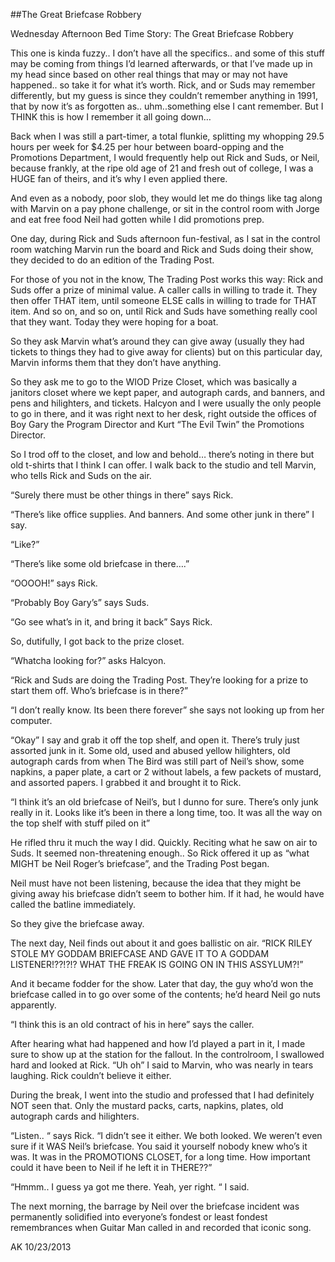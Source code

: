 ##The Great Briefcase Robbery

Wednesday Afternoon Bed Time Story: The Great Briefcase Robbery

This one is kinda fuzzy.. I don’t have all the specifics.. and some of this stuff may be coming from things I’d learned afterwards, or that I’ve made up in my head since based on other real things that may or may not have happened.. so take it for what it’s worth. Rick, and or Suds may remember differently, but my guess is since they couldn’t remember anything in 1991, that by now it’s as forgotten as.. uhm..something else I cant remember. But I THINK this is how I remember it all going down…

Back when I was still a part-timer, a total flunkie, splitting my whopping 29.5 hours per week for $4.25 per hour between board-opping and the Promotions Department, I would frequently help out Rick and Suds, or Neil, because frankly, at the ripe old age of 21 and fresh out of college, I was a HUGE fan of theirs, and it’s why I even applied there.

And even as a nobody, poor slob, they would let me do things like tag along with Marvin on a pay phone challenge, or sit in the control room with Jorge and eat free food Neil had gotten while I did promotions prep.

One day, during Rick and Suds afternoon fun-festival, as I sat in the control room watching Marvin run the board and Rick and Suds doing their show, they decided to do an edition of the Trading Post.

For those of you not in the know, The Trading Post works this way: Rick and Suds offer a prize of minimal value. A caller calls in willing to trade it. They then offer THAT item, until someone ELSE calls in willing to trade for THAT item. And so on, and so on, until Rick and Suds have something really cool that they want. Today they were hoping for a boat.

So they ask Marvin what’s around they can give away (usually they had tickets to things they had to give away for clients) but on this particular day, Marvin informs them that they don’t have anything.

So they ask me to go to the WIOD Prize Closet, which was basically a janitors closet where we kept paper, and autograph cards, and banners, and pens and hilighters, and tickets. Halcyon and I were usually the only people to go in there, and it was right next to her desk, right outside the offices of Boy Gary the Program Director and Kurt “The Evil Twin” the Promotions Director.

So I trod off to the closet, and low and behold… there’s noting in there but old t-shirts that I think I can offer. I walk back to the studio and tell Marvin, who tells Rick and Suds on the air.

“Surely there must be other things in there” says Rick.

“There’s like office supplies. And banners. And some other junk in there” I say.

“Like?”

“There’s like some old briefcase in there….”

“OOOOH!” says Rick.

“Probably Boy Gary’s” says Suds.

“Go see what’s in it, and bring it back” Says Rick.

So, dutifully, I got back to the prize closet.

“Whatcha looking for?” asks Halcyon.

“Rick and Suds are doing the Trading Post. They’re looking for a prize to start them off. Who’s briefcase is in there?”

“I don’t really know. Its been there forever” she says not looking up from her computer.

“Okay” I say and grab it off the top shelf, and open it. There’s truly just assorted junk in it. Some old, used and abused yellow hilighters, old autograph cards from when The Bird was still part of Neil’s show, some napkins, a paper plate, a cart or 2 without labels, a few packets of mustard, and assorted papers. I grabbed it and brought it to Rick.

“I think it’s an old briefcase of Neil’s, but I dunno for sure. There’s only junk really in it. Looks like it’s been in there a long time, too. It was all the way on the top shelf with stuff piled on it”

He rifled thru it much the way I did. Quickly. Reciting what he saw on air to Suds. It seemed non-threatening enough.. So Rick offered it up as “what MIGHT be Neil Roger’s briefcase”, and the Trading Post began.

Neil must have not been listening, because the idea that they might be giving away his briefcase didn’t seem to bother him. If it had, he would have called the batline immediately.

So they give the briefcase away.

The next day, Neil finds out about it and goes ballistic on air. “RICK RILEY STOLE MY GODDAM BRIEFCASE AND GAVE IT TO A GODDAM LISTENER!??!?!? WHAT THE FREAK IS GOING ON IN THIS ASSYLUM?!”

And it became fodder for the show. Later that day, the guy who’d won the briefcase called in to go over some of the contents; he’d heard Neil go nuts apparently.

“I think this is an old contract of his in here” says the caller.

After hearing what had happened and how I’d played a part in it, I made sure to show up at the station for the fallout. In the controlroom, I swallowed hard and looked at Rick. “Uh oh” I said to Marvin, who was nearly in tears laughing. Rick couldn’t believe it either.

During the break, I went into the studio and professed that I had definitely NOT seen that. Only the mustard packs, carts, napkins, plates, old autograph cards and hilighters.

“Listen.. “ says Rick. “I didn’t see it either. We both looked. We weren’t even sure if it WAS Neil’s briefcase. You said it yourself nobody knew who’s it was. It was in the PROMOTIONS CLOSET, for a long time. How important could it have been to Neil if he left it in THERE??”

“Hmmm.. I guess ya got me there. Yeah, yer right. “ I said.

The next morning, the barrage by Neil over the briefcase incident was permanently solidified into everyone’s fondest or least fondest remembrances when Guitar Man called in and recorded that iconic song.

AK 10/23/2013
